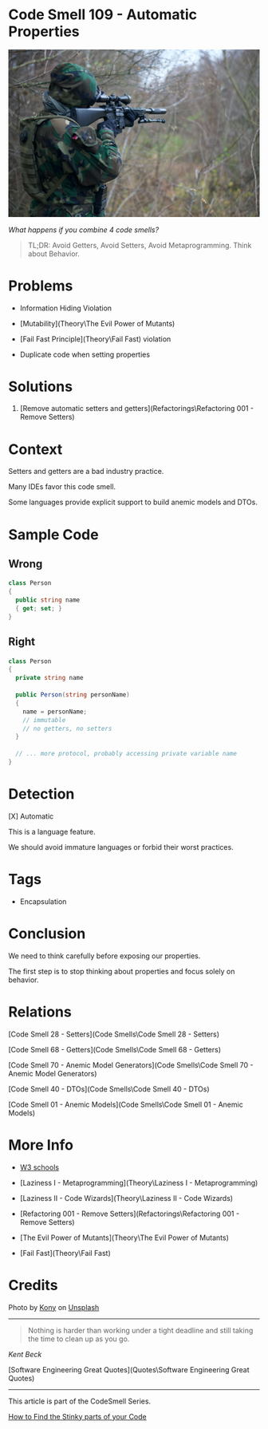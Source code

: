 # Code Smell 109 - Automatic Properties

![Code Smell 109 - Automatic Properties](kony-v2ogJh_Pbxg-unsplash.jpg)

*What happens if you combine 4 code smells?*

> TL;DR: Avoid Getters, Avoid Setters, Avoid Metaprogramming. Think about Behavior.

# Problems

- Information Hiding Violation

- [Mutability](Theory\The Evil Power of Mutants)

- [Fail Fast Principle](Theory\Fail Fast) violation

- Duplicate code when setting properties

# Solutions

1. [Remove automatic setters and getters](Refactorings\Refactoring 001 - Remove Setters)

# Context

Setters and getters are a bad industry practice.

Many IDEs favor this code smell. 

Some languages provide explicit support to build anemic models and DTOs.

# Sample Code

## Wrong

[Gist Url]: # (https://gist.github.com/mcsee/2353f11cfb336aaeda194c4a11a21324)
```csharp
class Person
{
  public string name 
  { get; set; }
}
```

## Right

[Gist Url]: # (https://gist.github.com/mcsee/198d8a232bd1abf52cda0884fb96bc5f)
```csharp
class Person
{
  private string name  
  
  public Person(string personName)
  {
    name = personName;
    // immutable
    // no getters, no setters
  }

  // ... more protocol, probably accessing private variable name
}
```

# Detection

[X] Automatic 

This is a language feature.

We should avoid immature languages or forbid their worst practices.

# Tags

- Encapsulation

# Conclusion

We need to think carefully before exposing our properties.

The first step is to stop thinking about properties and focus solely on behavior.

# Relations

[Code Smell 28 - Setters](Code Smells\Code Smell 28 - Setters)

[Code Smell 68 - Getters](Code Smells\Code Smell 68 - Getters)

[Code Smell 70 - Anemic Model Generators](Code Smells\Code Smell 70 - Anemic Model Generators)

[Code Smell 40 - DTOs](Code Smells\Code Smell 40 - DTOs)

[Code Smell 01 - Anemic Models](Code Smells\Code Smell  01 - Anemic Models)

# More Info

- [W3 schools](https://www.w3schools.com/cs/cs_properties.php)

- [Laziness I - Metaprogramming](Theory\Laziness I - Metaprogramming)

- [Laziness II - Code Wizards](Theory\Laziness II - Code Wizards)

- [Refactoring 001 - Remove Setters](Refactorings\Refactoring 001 - Remove Setters)

- [The Evil Power of Mutants](Theory\The Evil Power of Mutants)

- [Fail Fast](Theory\Fail Fast)

# Credits

Photo by [Kony](https://unsplash.com/@konyxyzx) on [Unsplash](https://unsplash.com/s/photos/shoot)
  
* * *

> Nothing is harder than working under a tight deadline and still taking the time to clean up as you go.

_Kent Beck_
 
[Software Engineering Great Quotes](Quotes\Software Engineering Great Quotes)

* * *

This article is part of the CodeSmell Series.

[How to Find the Stinky parts of your Code]()